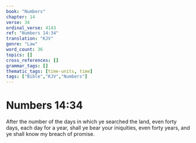 ```yaml
---
book: "Numbers"
chapter: 14
verse: 34
ordinal_verse: 4143
ref: "Numbers 14:34"
translation: "KJV"
genre: "Law"
word_count: 36
topics: []
cross_references: []
grammar_tags: []
thematic_tags: [time-units, time]
tags: ["Bible","KJV","Numbers"]
---
```


# Numbers 14:34

After the number of the days in which ye searched the land, even forty days, each day for a year, shall ye bear your iniquities, even forty years, and ye shall know my breach of promise.
